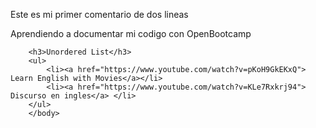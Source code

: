 <!DOCTYPE html>
<html>
    <head>
        <title>Ejercicio de introduccion a HTML en OperBootcamp</title>
    </head>
        <body>
            <p>Este es mi primer comentario de dos lineas</p>
            <p>Aprendiendo a documentar mi codigo con OpenBootcamp</p>
        
        <h3>Unordered List</h3>
        <ul>
            <li><a href="https://www.youtube.com/watch?v=pKoH9GkEKxQ"> Learn English with Movies</a></li>
            <li><a href="https://www.youtube.com/watch?v=KLe7Rxkrj94"> Discurso en ingles</a> </li>
        </ul>
        </body>
</html>
